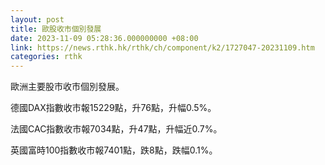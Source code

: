 ```yaml
---
layout: post
title: 歐股收市個別發展
date: 2023-11-09 05:28:36.000000000 +08:00
link: https://news.rthk.hk/rthk/ch/component/k2/1727047-20231109.htm
categories: rthk
---
```


歐洲主要股市收市個別發展。

德國DAX指數收市報15229點，升76點，升幅0.5%。

法國CAC指數收市報7034點，升47點，升幅近0.7%。

英國富時100指數收市報7401點，跌8點，跌幅0.1%。
